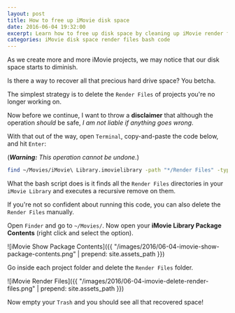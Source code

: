 ```yaml
---
layout: post
title: How to free up iMovie disk space
date: 2016-06-04 19:32:00
excerpt: Learn how to free up disk space by cleaning up iMovie render files.
categories: iMovie disk space render files bash code
---
```


As we create more and more iMovie projects, we may notice that our disk space starts to diminish.

Is there a way to recover all that precious hard drive space? You betcha.

The simplest strategy is to delete the `Render Files` of projects you're no longer working on.

Now before we continue, I want to throw a **disclaimer** that although the operation _should_ be safe, _I am not liable if anything goes wrong_.

With that out of the way, open `Terminal`, copy-and-paste the code below, and hit `Enter`:

(_**Warning:** This operation cannot be undone._)

```sh
find ~/Movies/iMovie\ Library.imovielibrary -path "*/Render Files" -type d -exec rm -r {} +
```

What the bash script does is it finds all the `Render Files` directories in your `iMovie Library` and executes a recursive remove on them.

If you're not so confident about running this code, you can also delete the `Render Files` manually.

Open `Finder` and go to `~/Movies/`. Now open your **iMovie Library Package Contents** (right click and select the option).

![iMovie Show Package Contents]({{ "/images/2016/06-04-imovie-show-package-contents.png" | prepend: site.assets_path }})

Go inside each project folder and delete the `Render Files` folder.

![iMovie Render Files]({{ "/images/2016/06-04-imovie-delete-render-files.png" | prepend: site.assets_path }})

Now empty your `Trash` and you should see all that recovered space!
